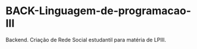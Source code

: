 # BACK-Linguagem-de-programacao-III
Backend. Criação de Rede Social estudantil para matéria de LPIII.

